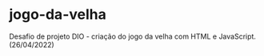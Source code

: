 # jogo-da-velha
Desafio de projeto DIO - criação do jogo da velha com HTML e JavaScript.   (26/04/2022)
